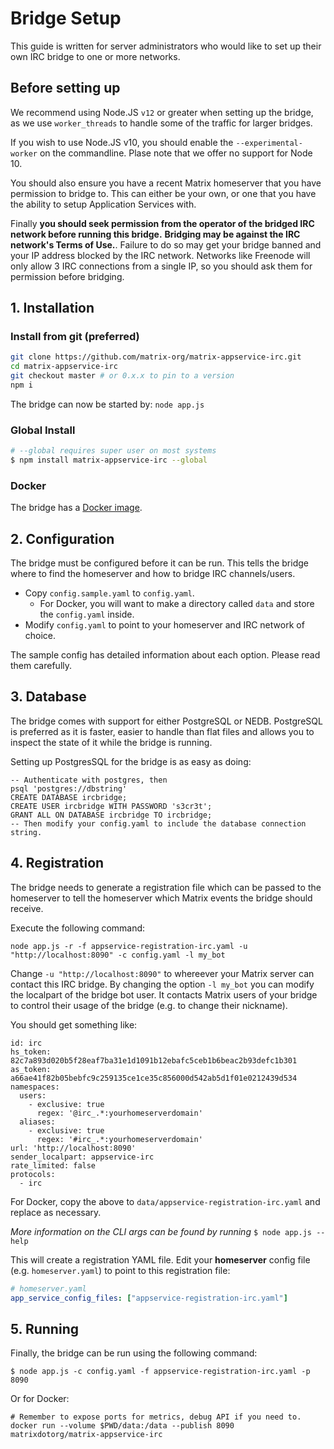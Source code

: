 # Bridge Setup

This guide is written for server administrators who would like to set up their own IRC bridge to one or more networks.

## Before setting up

We recommend using Node.JS `v12` or greater when setting up the bridge, as we use `worker_threads` to handle 
some of the traffic for larger bridges.

If you wish to use Node.JS v10, you should enable the `--experimental-worker` on the commandline.
Plase note that we offer no support for Node 10.

You should also ensure you have a recent Matrix homeserver that you have permission to bridge to. This can 
either be your own, or one that you have the ability to setup Application Services with.

Finally **you should seek permission from the operator of the bridged IRC network before running this bridge.**
**Bridging may be against the IRC network's Terms of Use.**. Failure to do so may get your bridge banned and 
your IP address blocked by the IRC network. Networks like Freenode will only allow 3 IRC connections from a 
single IP, so you should ask them for permission before bridging.


## 1. Installation

### Install from git (preferred)

```sh
git clone https://github.com/matrix-org/matrix-appservice-irc.git
cd matrix-appservice-irc
git checkout master # or 0.x.x to pin to a version
npm i
```

The bridge can now be started by: `node app.js`

### Global Install

```sh
# --global requires super user on most systems
$ npm install matrix-appservice-irc --global
```

### Docker

The bridge has a [Docker image](https://hub.docker.com/r/matrixdotorg/matrix-appservice-irc).

## 2. Configuration

The bridge must be configured before it can be run. This tells the bridge where to find the homeserver
and how to bridge IRC channels/users.

 - Copy `config.sample.yaml` to `config.yaml`.
   - For Docker, you will want to make a directory called `data` and store the `config.yaml` inside.
 - Modify `config.yaml` to point to your homeserver and IRC network of choice.

The sample config has detailed information about each option. Please read them carefully.

## 3. Database

The bridge comes with support for either PostgreSQL or NEDB. PostgreSQL is preferred as it is faster,
easier to handle than flat files and allows you to inspect the state of it while the bridge is running.

Setting up PostgresSQL for the bridge is as easy as doing:

```postgres
-- Authenticate with postgres, then
psql 'postgres://dbstring'
CREATE DATABASE ircbridge;
CREATE USER ircbridge WITH PASSWORD 's3cr3t';
GRANT ALL ON DATABASE ircbridge TO ircbridge;
-- Then modify your config.yaml to include the database connection string.
```

## 4. Registration

The bridge needs to generate a registration file which can be passed to the homeserver to tell the
homeserver which Matrix events the bridge should receive.

Execute the following command:

```
node app.js -r -f appservice-registration-irc.yaml -u "http://localhost:8090" -c config.yaml -l my_bot
```

Change `-u "http://localhost:8090"` to whereever your Matrix server can contact this IRC bridge.
By changing the option `-l my_bot` you can modify the localpart of the bridge bot user. It contacts
Matrix users of your bridge to control their usage of the bridge (e.g. to change their nickname).

You should get something like:
```
id: irc
hs_token: 82c7a893d020b5f28eaf7ba31e1d1091b12ebafc5ceb1b6beac2b93defc1b301
as_token: a66ae41f82b05bebfc9c259135ce1ce35c856000d542ab5d1f01e0212439d534
namespaces:
  users:
    - exclusive: true
      regex: '@irc_.*:yourhomeserverdomain'
  aliases:
    - exclusive: true
      regex: '#irc_.*:yourhomeserverdomain'
url: 'http://localhost:8090'
sender_localpart: appservice-irc
rate_limited: false
protocols:
  - irc
```

For Docker, copy the above to `data/appservice-registration-irc.yaml` and replace as necessary.

*More information on the CLI args can be found by running* `$ node app.js --help`

This will create a registration YAML file. Edit your **homeserver** config file (e.g. `homeserver.yaml`) to
point to this registration file:

```yaml
# homeserver.yaml
app_service_config_files: ["appservice-registration-irc.yaml"]
```

## 5. Running
Finally, the bridge can be run using the following command:

```
$ node app.js -c config.yaml -f appservice-registration-irc.yaml -p 8090
```

Or for Docker:

```
# Remember to expose ports for metrics, debug API if you need to.
docker run --volume $PWD/data:/data --publish 8090 matrixdotorg/matrix-appservice-irc
```
